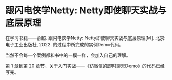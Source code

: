 # 跟闪电侠学Netty: Netty即使聊天实战与底层原理
在学习书籍——俞超. 跟闪电侠学Netty: Netty即使聊天实战与底层原理[M]. 北京: 电子工业出版社, 2022. 的过程中所完成的实例Demo代码。

当然不会每一个案例都和书中的一模一样，会加入自己的理解。

第 1 章到第 20 章节，关于入门实战——《仿微信的即时聊天Demo》的代码已经写完。
